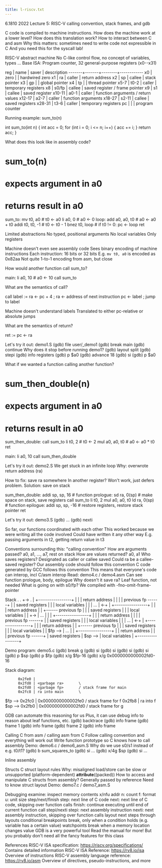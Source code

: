 ```yaml
---
title: l-riscv.txt
---
```

 
6.1810 2022 Lecture 5: RISC-V calling convention, stack frames, and gdb

C code is compiled to machine instructions.
  How does the machine work at a lower level?
  How does this translation work?
  How to interact between C and asm
  Why this matters: sometimes need to write code not expressible in C
    And you need this for the syscall lab!

RISC-V abstract machine
  No C-like control flow, no concept of variables, types ...
  Base ISA: Program counter, 32 general-purpose registers (x0--x31)

reg    | name  | saver  | description
-------+-------+--------+------------
x0     | zero  |        | hardwired zero
x1     | ra    | caller | return address
x2     | sp    | callee | stack pointer
x3     | gp    |        | global pointer
x4     | tp    |        | thread pointer
x5-7   | t0-2  | caller | temporary registers
x8     | s0/fp | callee | saved register / frame pointer
x9     | s1    | callee | saved register
x10-11 | a0-1  | caller | function arguments / return values
x12-17 | a2-7  | caller | function arguments
x18-27 | s2-11 | callee | saved registers
x28-31 | t3-6  | caller | temporary registers
pc     |       |        | program counter

Running example: sum_to(n)

  int sum_to(int n) {
    int acc = 0;
    for (int i = 0; i <= n; i++) {
      acc += i;
    }
    return acc;
  }

What does this look like in assembly code?

  # sum_to(n)
  # expects argument in a0
  # returns result in a0
  sum_to:
    mv t0, a0          # t0 <- a0
    li a0, 0           # a0 <- 0
  loop:
    add a0, a0, t0     # a0 <- a0 + t0
    addi t0, t0, -1    # t0 <- t0 - 1
    bnez t0, loop      # if t0 != 0: pc <- loop
    ret

Limited abstractions
  No typed, positional arguments
  No local variables
  Only registers

Machine doesn't even see assembly code
  Sees binary encoding of machine instructions
    Each instruction: 16 bits or 32 bits
  E.g. `mv t0, a0` is encoded as 0x82aa
  Not quite 1-to-1 encoding from asm, but close

How would another function call sum_to?

  main:
    li a0, 10          # a0 <- 10
    call sum_to

What are the semantics of call?

  call label :=
    ra <- pc + 4       ; ra <- address of next instruction
    pc <- label        ; jump to label

Machine doesn't understand labels
  Translated to either pc-relative or absolute jumps

What are the semantics of return?

  ret :=
    pc <- ra

Let's try it out: demo1.S
  (gdb) file user/_demo1
  (gdb) break main
  (gdb) continue
  Why does it stop before running demo1?
  (gdb) layout split
  (gdb) stepi
  (gdb) info registers
  (gdb) p $a0
  (gdb) advance 18
  (gdb) si
  (gdb) p $a0

What if we wanted a function calling another function?

  # sum_then_double(n)
  # expects argument in a0
  # returns result in a0
  sum_then_double:
    call sum_to
    li t0, 2           # t0 <- 2
    mul a0, a0, t0     # a0 <- a0 * t0
    ret

  main:
    li a0, 10
    call sum_then_double

Let's try it out: demo2.S
  We get stuck in an infinite loop
  Why: overwrote return address (ra)

How to fix: save ra somewhere
  In another register? Won't work, just defers problem.
  Solution: save on stack

  sum_then_double:
    addi sp, sp, 16    # function prologue:
    sd ra, 0(sp)       # make space on stack, save registers
    call sum_to
    li t0, 2
    mul a0, a0, t0
    ld ra, 0(sp)       # function epilogue:
    addi sp, sp, -16   # restore registers, restore stack pointer
    ret

Let's try it out: demo3.S
  (gdb) ...
  (gdb) nexti

So far, our functions coordinated with each other
  This worked because we were writing all the code involved
  Could have written it any other way
    E.g. passing arguments in t2, getting return value in t3

Conventions surrounding this: "calling convention"
  How are arguments passed?
    a0, a1, ..., a7, rest on stack
  How are values returned?
    a0, a1
  Who saves registers?
    Designated as caller or callee saved
    Could ra be a callee-saved register?
  Our assembly code should follow this convention
  C code generated by GCC follows this convention
  This means that everyone's code can interop, incl C/asm interop
  Read: demo4.c / demo4.asm
    Can see function prologue, body, epilogue
    Why doesn't it save ra? Leaf function, not needed
    What is going on with s0/fp?
      We compiled with -fno-omit-frame-pointer

Stack
                   .
                   .
      +->          .
      |   +-----------------+   |
      |   | return address  |   |
      |   |   previous fp ------+
      |   | saved registers |
      |   | local variables |
      |   |       ...       | <-+
      |   +-----------------+   |
      |   | return address  |   |
      +------ previous fp   |   |
          | saved registers |   |
          | local variables |   |
      +-> |       ...       |   |
      |   +-----------------+   |
      |   | return address  |   |
      |   |   previous fp ------+
      |   | saved registers |
      |   | local variables |
      |   |       ...       | <-+
      |   +-----------------+   |
      |   | return address  |   |
      +------ previous fp   |   |
          | saved registers |   |
          | local variables |   |
  $fp --> |       ...       |   |
          +-----------------+   |
          | return address  |   |
          |   previous fp ------+
          | saved registers |
  $sp --> | local variables |
          +-----------------+

Demo program: demo5.c
  (gdb) break g
  (gdb) si
  (gdb) si
  (gdb) si
  (gdb) si
  (gdb) p $sp
  (gdb) p $fp
  (gdb) x/g $fp-16
  (gdb) x/g 0x0000000000002fd0-16

Stack diagram:

          0x2fe0 |
          0x2fd8 | <garbage ra>       \
          0x2fd0 | <garbage fp>       / stack frame for main
          0x2fc8 | ra into main       \
  $fp --> 0x2fc0 | 0x0000000000002fe0 / stack frame for f
          0x2fb8 | ra into f          \
  $sp --> 0x2fb0 | 0x0000000000002fd0 / stack frame for g

GDB can automate this reasoning for us
  Plus, it can use debug info to reason about leaf functions, etc.
  (gdb) backtrace
  (gdb) info frame
  (gdb) frame 1
  (gdb) info frame
  (gdb) frame 2
  (gdb) info frame

Calling C from asm / calling asm from C
  Follow calling convention and everything will work out
  Write function prototype so C knows how to call assembly
  Demo: demo6.c / demo6_asm.S
    Why do we use s0/s1 instead of e.g. t0/t1?
    (gdb) b sum_squares_to
    (gdb) si ...
    (gdb) x/4g $sp
    (gdb) si ...

Inline assembly

Structs
  C struct layout rules
    Why: misaligned load/store can be slow or unsupported (platform-dependent)
  __attribute__((packed))
  How to access and manipulate C structs from assembly?
    Generally passed by reference
    Need to know struct layout
    Demo: demo7.c / demo7_asm.S

Debugging
  examine: inspect memory contents
    x/nfu addr
      n: count
      f: format
      u: unit size
  step/next/finish
    step: next line of C code
    next: next line of C code, skipping over function calls
    finish: continue executing until end of current function call
  stepi/nexti
    stepi: next assembly instruction
    nexti: next assembly instruction, skipping over function calls
  layout next
    steps through layouts
  conditional breakpoints
    break, only when a condition holds (e.g. variable has a certain value)
  watchpoints
    break when a memory location changes value
  GDB is a very powerful tool
    Read the manual for more!
    But you probably don't need all the fancy features for this class

References
  RISC-V ISA specification: https://riscv.org/specifications/
    Contains detailed information
  RISC-V ISA Reference: https://rv8.io/isa
    Overview of instructions
  RISC-V assembly language reference: https://rv8.io/asm
    Overview of directives, pseudo-instructions, and more


